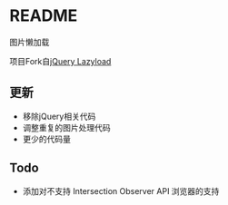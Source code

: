 # README
图片懒加载

项目Fork自[jQuery Lazyload](https://github.com/tuupola/jquery_lazyload)

## 更新
- 移除jQuery相关代码
- 调整重复的图片处理代码
- 更少的代码量

## Todo
- 添加对不支持 Intersection Observer API 浏览器的支持
